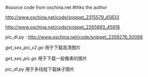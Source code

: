 #source code from oschina.net 
#thks the author

http://www.oschina.net/code/snippet_2315579_45833

http://www.oschina.net/code/snippet_2265893_45818

pic_dl.py : http://www.oschina.net/code/snippet_2359276_50088


*get_sex_pic_v2.go* 用于下载高清图片

*get_sex_pic.go*  用于下载一般像素的图片

*pic_dl.py* 用于多线程下载妹子图片


